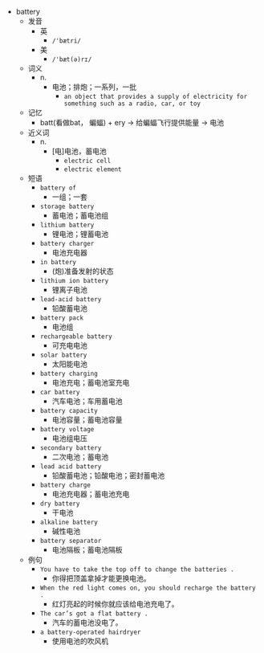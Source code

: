 - battery
  - 发音
    - 英
      - `/'bætri/`
    - 美
      - `/'bæt(ə)rɪ/`
  - 词义
    - n.
      - 电池；排炮；一系列，一批
        - `an object that provides a supply of electricity for something such as a radio, car, or toy`
  - 记忆
    - batt(看做bat， 蝙蝠) + ery → 给蝙蝠飞行提供能量 → 电池
  - 近义词
    - n.
      - [电]电池，蓄电池
        - `electric cell`
        - `electric element`
  - 短语
    - `battery of`
      - 一组；一套 
    - `storage battery`
      - 蓄电池；蓄电池组 
    - `lithium battery`
      - 锂电池；锂蓄电池 
    - `battery charger`
      - 电池充电器 
    - `in battery`
      - (炮)准备发射的状态 
    - `lithium ion battery`
      - 锂离子电池 
    - `lead-acid battery`
      - 铅酸蓄电池 
    - `battery pack`
      - 电池组 
    - `rechargeable battery`
      - 可充电电池 
    - `solar battery`
      - 太阳能电池 
    - `battery charging`
      - 电池充电；蓄电池室充电 
    - `car battery`
      - 汽车电池；车用蓄电池 
    - `battery capacity`
      - 电池容量；蓄电池容量 
    - `battery voltage`
      - 电池组电压 
    - `secondary battery`
      - 二次电池；蓄电池 
    - `lead acid battery`
      - 铅酸蓄电池；铅酸电池；密封蓄电池 
    - `battery charge`
      - 电池充电器；蓄电池充电 
    - `dry battery`
      - 干电池 
    - `alkaline battery`
      - 碱性电池 
    - `battery separator`
      - 电池隔板；蓄电池隔板 
  - 例句
    - `You have to take the top off to change the batteries .`
      - 你得把顶盖拿掉才能更换电池。
    - `When the red light comes on, you should recharge the battery .`
      - 红灯亮起的时候你就应该给电池充电了。
    - `The car’s got a flat battery .`
      - 汽车的蓄电池没电了。
    - `a battery-operated hairdryer`
      - 使用电池的吹风机

